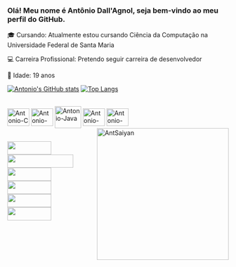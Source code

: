 ### Olá! Meu nome é Antônio Dall'Agnol, seja bem-vindo ao meu perfil do GitHub.

🎓 Cursando: Atualmente estou cursando Ciência da Computação na Universidade Federal de Santa Maria

💻 Carreira Profissional: Pretendo seguir carreira de desenvolvedor

👨 Idade: 19 anos

[![Antonio's GitHub stats](https://github-readme-stats.vercel.app/api?username=AntonioDallAgnol&count_private=true&show_icons=true&theme=merko)](https://github.com/AntonioDallAgnol/github-readme-stats)
[![Top Langs](https://github-readme-stats.vercel.app/api/top-langs/?username=AntonioDallAgnol&theme=merko)](https://github.com/AntonioDallAgnol/github-readme-stats)

<div style="display: incline_block"><br>         
    <img align= "center" height = "40" width = "50" alt = "Antonio-C" src="https://cdn.jsdelivr.net/gh/devicons/devicon/icons/c/c-original.svg" />
    <img align= "center" height = "40" width = "50" alt = "Antonio-C++" src="https://cdn.jsdelivr.net/gh/devicons/devicon/icons/cplusplus/cplusplus-original.svg" />
    <img align= "center" height = "50" width = "60" alt = "Antonio-Java" src="https://cdn.jsdelivr.net/gh/devicons/devicon/icons/java/java-original-wordmark.svg" />
    <img align= "center" height = "40" width = "50" alt = "Antonio-Vs" src="https://cdn.jsdelivr.net/gh/devicons/devicon/icons/vscode/vscode-original.svg" />
    <img align= "center" height = "40" width = "50" alt = "Antonio-Py" src="https://cdn.jsdelivr.net/gh/devicons/devicon/icons/python/python-original.svg" />
    <img align= "right" alt="AntSaiyan" width = "300" heght = "400" src="https://static.wikia.nocookie.net/liberproeliis/images/4/4c/Vegito_SSJ.gif/revision/latest?cb=20171016035323&path-prefix=pt-br"
   </div>
   
   ##
   <div>
      <a href="antoniototi0@gmail.com"><img align = "center" height ="30" width="100" src="https://img.shields.io/badge/Gmail-D14836?style=for-the-badge&logo=gmail&logoColor=white" target="_blank"></a>
      <a href="https://www.instagram.com/antonio_dall_agnol" target="_blank"><img align = "center" height ="30" width="150" src="https://img.shields.io/badge/Instagram-E4405F?style=for-the-badge&logo=instagram&logoColor=white"></a>
      <a href="https://twitter.com/Boynomc" target="_blank"><img align = "center" height ="30" width="100" src="https://img.shields.io/badge/Twitter-1DA1F2?style=for-the-badge&logo=twitter&logoColor=white"></a>
      <a href="https://www.twitch.tv/boynomc" target="_blank"><img align= "center" height ="30" width="100" src="https://img.shields.io/badge/Twitch-9146FF?style=for-the-badge&logo=twitch&logoColor=white"></a>
      <a href="https://steamcommunity.com/profiles/76561198146589633/" target="_blank"><img align= "center" height ="30" width="100" src="https://img.shields.io/badge/Steam-000000?style=for-the-badge&logo=steam&logoColor=white"></a>
      <a href="https://www.linkedin.com/in/antônio-dall-agnol-324a8226b/" target="_blank"><img align= "center" height ="30" width="100" src="https://img.shields.io/badge/LinkedIn-0077B5?style=for-the-badge&logo=linkedin&logoColor=white"></a>      
   </div>
